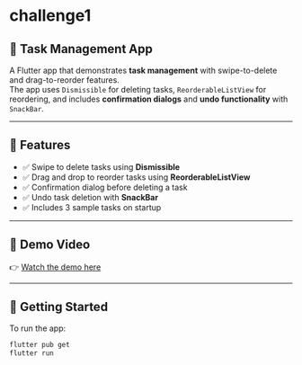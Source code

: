 # challenge1  
  
## 📝 Task Management App    
  
A Flutter app that demonstrates **task management** with swipe-to-delete and drag-to-reorder features.    
The app uses `Dismissible` for deleting tasks, `ReorderableListView` for reordering, and includes **confirmation dialogs** and **undo functionality** with `SnackBar`.    
  
---  
  
## 🚀 Features    
- ✅ Swipe to delete tasks using **Dismissible**    
- ✅ Drag and drop to reorder tasks using **ReorderableListView**    
- ✅ Confirmation dialog before deleting a task    
- ✅ Undo task deletion with **SnackBar**    
- ✅ Includes 3 sample tasks on startup    
  
---  
  
## 📱 Demo Video    
👉 [Watch the demo here](https://github.com/user-attachments/assets/f0d3960a-7cdf-49c3-97ad-4579eabe9698)
  
---  

## 🚀 Getting Started

To run the app:

```bash
flutter pub get
flutter run






